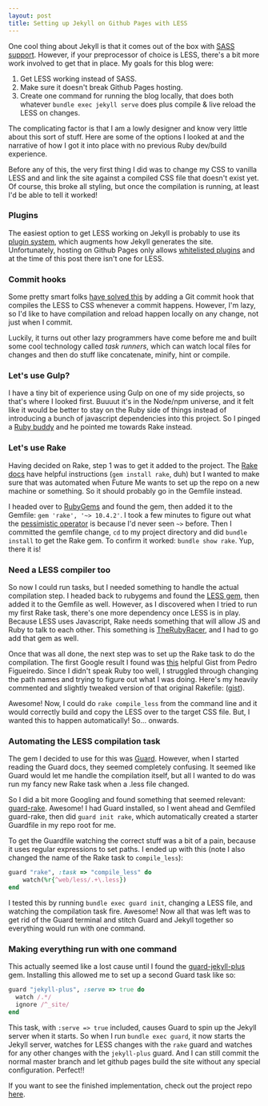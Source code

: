```yaml
---
layout: post
title: Setting up Jekyll on Github Pages with LESS
---
```


One cool thing about Jekyll is that it comes out of the box with [SASS support](http://jekyllrb.com/docs/assets/). However, if your preprocessor of choice is LESS, there's a bit more work involved to get that in place. My goals for this blog were:

1. Get LESS working instead of SASS.
2. Make sure it doesn't break Github Pages hosting.
3. Create one command for running the blog locally, that does both whatever `bundle exec jekyll serve` does plus compile & live reload the LESS on changes.

The complicating factor is that I am a lowly designer and know very little about this sort of stuff. Here are some of the options I looked at and the narrative of how I got it into place with no previous Ruby dev/build experience.

Before any of this, the very first thing I did was to change my CSS to vanilla LESS and and link the site against a compiled CSS file that doesn't exist yet. Of course, this broke all styling, but once the compilation is running, at least I'd be able to tell it worked!

### Plugins

The easiest option to get LESS working on Jekyll is probably to use its [plugin system](http://jekyllrb.com/docs/plugins/), which augments how Jekyll generates the site. Unfortunately, hosting on Github Pages only allows [whitelisted plugins](https://help.github.com/articles/using-jekyll-plugins-with-github-pages/) and at the time of this post there isn't one for LESS.

### Commit hooks

Some pretty smart folks [have solved this](https://www.benburwell.com/posts/less-file-compilation-for-jekyll-github-pages/) by adding a Git commit hook that compiles the LESS to CSS whenever a commit happens. However, I'm lazy, so I'd like to have  compilation and reload happen locally on any change, not just when I commit.

Luckily, it turns out other lazy programmers have come before me and built some cool technology called _task runners_, which can watch local files for changes and then do stuff like concatenate, minify, hint or compile.

### Let's use Gulp?

I have a tiny bit of experience using Gulp on one of my side projects, so that's where I looked first. Buuuut it's in the Node/npm universe, and it felt like it would be better to stay on the Ruby side of things instead of introducing a bunch of javascript dependencies into this project. So I pinged a [Ruby buddy](https://twitter.com/patrick_turley) and he pointed me towards Rake instead.

### Let's use Rake

Having decided on Rake, step 1 was to get it added to the project. The [Rake docs](http://docs.seattlerb.org/rake/) have helpful instructions (`gem install rake`, duh) but I wanted to make sure that was automated when Future Me wants to set up the repo on a new machine or something. So it should probably go in the Gemfile instead.

I headed over to [RubyGems](http://rubygems.org/) and found the gem, then added it to the Gemfile: `gem 'rake', '~> 10.4.2'`. I took a few minutes to figure out what the [pessimistic operator](http://robots.thoughtbot.com/rubys-pessimistic-operator) is because I'd never seen `~>` before. Then I committed the gemfile change, `cd` to my project directory and did `bundle install` to get the Rake gem. To confirm it worked: `bundle show rake`. Yup, there it is!

### Need a LESS compiler too

So now I could run tasks, but I needed something to handle the actual compilation step. I headed back to rubygems and found the [LESS gem](http://rubygems.org/gems/less), then added it to the Gemfile as well. However, as I discovered when I tried to run my first Rake task, there's one more dependency once LESS is in play. Because LESS uses Javascript, Rake needs something that will allow JS and Ruby to talk to each other. This something is [TheRubyRacer](https://rubygems.org/gems/therubyracer), and I had to go add that gem as well.

Once that was all done, the next step was to set up the Rake task to do the compilation. The first Google result I found was [this](https://gist.github.com/pfig/1969062) helpful Gist from Pedro Figueiredo. Since I didn't speak Ruby too well, I struggled through changing the path names and trying to figure out what I was doing. Here's my heavily commented and slightly tweaked version of that original Rakefile: ([gist](https://gist.github.com/mniebling/62e7b2672212595415fb)).

Awesome! Now, I could do `rake compile_less` from the command line and it would correctly build and copy the LESS over to the target CSS file. But, I wanted this to happen automatically! So... onwards.

### Automating the LESS compilation task
The gem I decided to use for this was [Guard](https://rubygems.org/gems/guard). However, when I started reading the Guard docs, they seemed completely confusing. It seemed like Guard would let me handle the compilation itself, but all I wanted to do was run my fancy new Rake task when a .less file changed.

So I did a bit more Googling and found something that seemed relevant: [guard-rake](https://github.com/rubyist/guard-rake). Awesome! I had Guard installed, so I went ahead and Gemfiled guard-rake, then did `guard init rake`, which automatically created a starter Guardfile in my repo root for me.

To get the Guardfile watching the correct stuff was a bit of a pain, because it uses regular expressions to set paths. I ended up with this (note I also changed the name of the Rake task to `compile_less`):

```ruby
guard "rake", :task => "compile_less" do
	watch(%r{^web/less/.+\.less})
end
```

I tested this by running `bundle exec guard init`, changing a LESS file, and watching the compilation task fire. Awesome! Now all that was left was to get rid of the Guard terminal and stitch Guard and Jekyll together so everything would run with one command.

### Making everything run with one command
This actually seemed like a lost cause until I found the [guard-jekyll-plus](https://github.com/imathis/guard-jekyll-plus) gem. Installing this allowed me to set up a second Guard task like so:

```ruby
guard "jekyll-plus", :serve => true do
  watch /.*/
  ignore /^_site/
end
```

This task, with `:serve => true` included, causes Guard to spin up the Jekyll server when it starts. So when I run `bundle exec guard`, it now starts the Jekyll server, watches for LESS changes with the `rake` guard and watches for any other changes with the `jekyll-plus` guard. And I can still commit the normal master branch and let github pages build the site without any special configuration. Perfect!!

If you want to see the finished implementation, check out the project repo [here](https://github.com/mniebling/mniebling.github.io).
